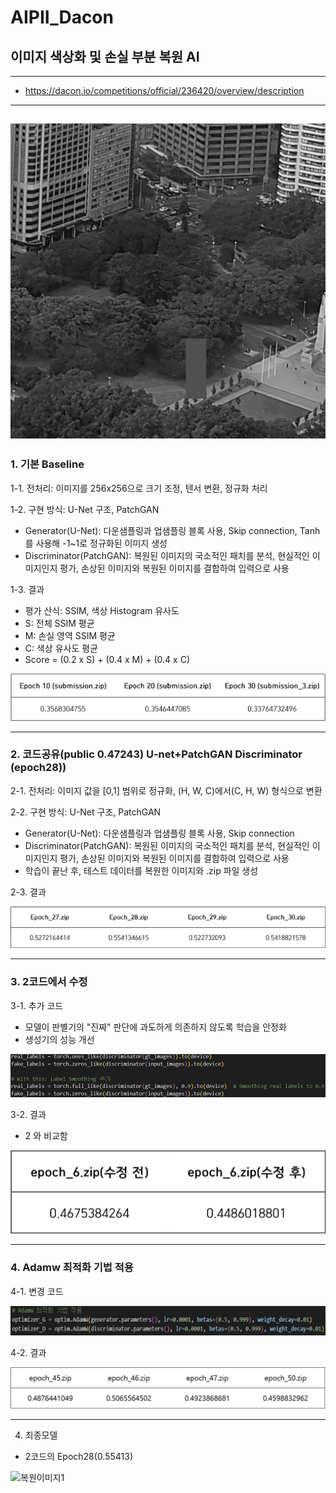 # AIPII_Dacon
## 이미지 색상화 및 손실 부분 복원 AI

-----
+ <https://dacon.io/competitions/official/236420/overview/description>
-----

![손상된 이미지](https://github.com/ChoiSeunghyo/AIPII_Dacon/blob/main/TEST_000.png)
-----
  
### 1. 기본 Baseline



1-1. 전처리: 이미지를 256x256으로 크기 조정, 텐서 변환, 정규화 처리



1-2. 구현 방식: U-Net 구조, PatchGAN


+ Generator(U-Net): 다운샘플링과 업샘플링 블록 사용, Skip connection, Tanh를 사용해 -1~1로 정규화된 이미지 생성
+ Discriminator(PatchGAN): 복원된 이미지의 국소적인 패치를 분석, 현실적인 이미지인지 평가, 손상된 이미지와 복원된 이미지를 결합하여 입력으로 사용



1-3. 결과

+ 평가 산식: SSIM, 색상 Histogram 유사도
+ S: 전체 SSIM 평균
+ M: 손실 영역 SSIM 평균
+ C: 색상 유사도 평균
+ Score = (0.2 x S) + (0.4 x M) + (0.4 x C)

![결과1](https://github.com/ChoiSeunghyo/AIPII_Dacon/blob/main/test_1.png)  


-----


### 2. 코드공유(public 0.47243) U-net+PatchGAN Discriminator (epoch28))



2-1. 전처리: 이미지 값을 [0,1] 범위로 정규화, (H, W, C)에서(C, H, W) 형식으로 변환



2-2. 구현 방식: U-Net 구조, PatchGAN

+ Generator(U-Net): 다운샘플링과 업샘플링 블록 사용, Skip connection
+ Discriminator(PatchGAN): 복원된 이미지의 국소적인 패치를 분석, 현실적인 이미지인지 평가, 손상된 이미지와 복원된 이미지를 결합하여 입력으로 사용
+ 학습이 끝난 후, 테스트 데이터를 복원한 이미지와 .zip 파일 생성



2-3. 결과

![결과2](https://github.com/ChoiSeunghyo/AIPII_Dacon/blob/main/test_2.png)


-----


### 3. 2코드에서 수정



3-1. 추가 코드

+ 모델이 판별기의 "진짜" 판단에 과도하게 의존하지 않도록 학습을 안정화
+ 생성기의 성능 개선

![코드추가](https://github.com/ChoiSeunghyo/AIPII_Dacon/blob/main/%2Bcode.png)


3-2. 결과

+ 2 와 비교함

![결과3](https://github.com/ChoiSeunghyo/AIPII_Dacon/blob/main/test_3.png)


----


### 4. Adamw 최적화 기법 적용



4-1. 변경 코드

![adamw](https://github.com/ChoiSeunghyo/AIPII_Dacon/blob/main/adamw_code.png)


4-2. 결과

![결과4](https://github.com/ChoiSeunghyo/AIPII_Dacon/blob/main/test_4.png)


----


4. 최종모델

+ 2코드의 Epoch28(0.55413)

![복원이미지1]()

